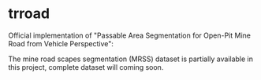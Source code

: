 # trroad

Official implementation of "Passable Area Segmentation for Open-Pit Mine Road from Vehicle Perspective":

The mine road scapes segmentation (MRSS) dataset is partially available in this project, complete dataset will coming soon.
